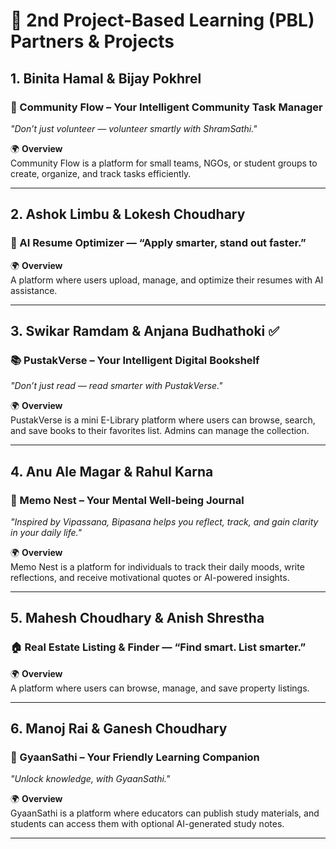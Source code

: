 # 📘 2nd Project-Based Learning (PBL) Partners & Projects

## 1. Binita Hamal & Bijay Pokhrel

### 📝 Community Flow – Your Intelligent Community Task Manager

_"Don’t just volunteer — volunteer smartly with ShramSathi."_

🌍 **Overview**  
Community Flow is a platform for small teams, NGOs, or student groups to create, organize, and track tasks efficiently.

---

## 2. Ashok Limbu & Lokesh Choudhary

### 🧾 AI Resume Optimizer — “Apply smarter, stand out faster.”

🌍 **Overview**  
A platform where users upload, manage, and optimize their resumes with AI assistance.

---

## 3. Swikar Ramdam & Anjana Budhathoki ✅

### 📚 PustakVerse – Your Intelligent Digital Bookshelf

_"Don’t just read — read smarter with PustakVerse."_

🌍 **Overview**  
PustakVerse is a mini E-Library platform where users can browse, search, and save books to their favorites list. Admins can manage the collection.

---

## 4. Anu Ale Magar & Rahul Karna

### 📝 Memo Nest – Your Mental Well-being Journal

_"Inspired by Vipassana, Bipasana helps you reflect, track, and gain clarity in your daily life."_

🌍 **Overview**  
Memo Nest is a platform for individuals to track their daily moods, write reflections, and receive motivational quotes or AI-powered insights.

---

## 5. Mahesh Choudhary & Anish Shrestha

### 🏠 Real Estate Listing & Finder — “Find smart. List smarter.”

🌍 **Overview**  
A platform where users can browse, manage, and save property listings.

---

## 6. Manoj Rai & Ganesh Choudhary

### 📝 GyaanSathi – Your Friendly Learning Companion

_"Unlock knowledge, with GyaanSathi."_

🌍 **Overview**  
GyaanSathi is a platform where educators can publish study materials, and students can access them with optional AI-generated study notes.

---
